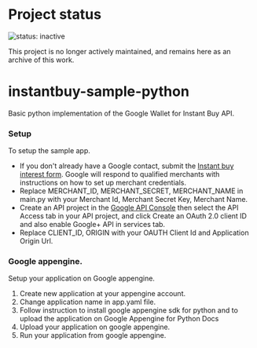 # Project status
![status: inactive](https://img.shields.io/badge/status-inactive-red.svg)

This project is no longer actively maintained, and remains here as an archive of this work.

instantbuy-sample-python
=======================

Basic python implementation of the Google Wallet for Instant Buy API.

### Setup

To setup the sample app.

*  If you don't already have a Google contact, submit the [Instant buy interest form](http://getinstantbuy.withgoogle.com). Google will respond to qualified merchants with instructions on how to set up merchant credentials.
* Replace MERCHANT_ID, MERCHANT_SECRET, MERCHANT_NAME in main.py with your Merchant Id, Merchant Secret Key, Merchant Name.
* Create an API project in the [Google API Console](https://code.google.com/apis/console/) then select the API Access tab in your API project, and click Create an OAuth 2.0 client ID and also enable Google+ API in services tab.
* Replace CLIENT_ID, ORIGIN with your OAUTH Client Id and Application Origin Url.

### Google appengine.

Setup your application on Google appengine.

1. Create new application at your appengine account.
2. Change application name in app.yaml file.
3. Follow instruction to install google appengine sdk for python and to upload the application on Google Appengine for Python Docs
4. Upload your application on google appengine.
5. Run your application from google appengine.
